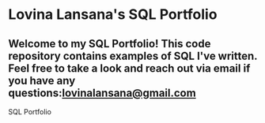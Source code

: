 # Lovina Lansana's SQL Portfolio

## Welcome to my SQL Portfolio! This code repository contains examples of SQL I've written. Feel free to take a look and reach out via email if you have any questions:lovinalansana@gmail.com
SQL Portfolio
